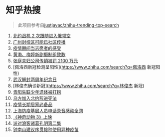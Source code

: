 # 知乎热搜

> 此项目参考自[justjavac/zhihu-trending-top-search](https://github.com/justjavac/zhihu-trending-top-search/blob/main/utils.ts)

<!-- BEGIN -->
  <!-- 最后更新时间:Sat Apr 09 2022 12:19:19 GMT+0000 (Coordinated Universal Time) -->
  1. [北约战机 2 次跟随进入俄领空](https://www.zhihu.com/search?q=北约战机)
1. [广州封控区可能已社区传播](https://www.zhihu.com/search?q=广州疫情)
1. [疫情期间当志愿者的感受](https://www.zhihu.com/search?q=抗疫志愿者)
1. [黄渤、梅婷新剧摄制组致歉](https://www.zhihu.com/search?q=黄渤小区拍戏遭驱赶)
1. [张庭夫妇公司传销被罚 2100 万元](https://www.zhihu.com/search?q=张庭夫妇公司)
1. [佩洛西新冠检测呈阳性](https://www.zhihu.com/search?q=佩洛西 新冠阳性)
1. [武汉解封两周年纪念日](https://www.zhihu.com/search?q=武汉解封纪念日)
1. [林俊杰确诊新冠](https://www.zhihu.com/search?q=林俊杰 新冠)
1. [贵阳失联少年遗体被打捞](https://www.zhihu.com/search?q=贵阳一少年晨跑失联)
1. [乌方加入北约写进宪法](https://www.zhihu.com/search?q=乌克兰加入北约)
1. [疫情长期居家必备品](https://www.zhihu.com/search?q=疫情居家必备)
1. [上海防疫基层人员电话录音感动全网](https://www.zhihu.com/search?q=上海防疫工作人员电话录音)
1. [《神奇动物 3》上映](https://www.zhihu.com/search?q=神奇动物3)
1. [派对浪客诸葛孔明第二集](https://www.zhihu.com/search?q=派对浪客诸葛孔明)
1. [钟南山建议序贯接种使用异种疫苗](https://www.zhihu.com/search?q=钟南山建议接种异种疫苗)
  <!-- END -->